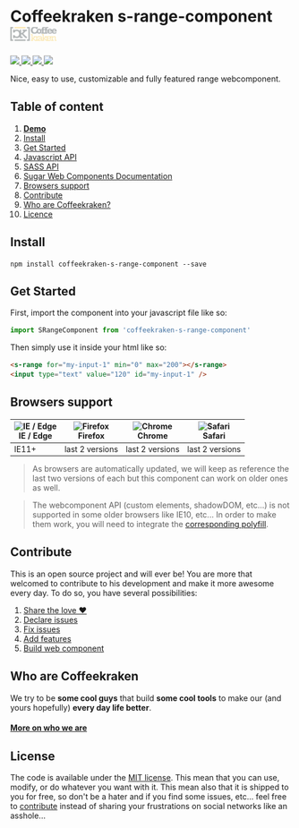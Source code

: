 # Coffeekraken s-range-component <img src=".resources/coffeekraken-logo.jpg" height="25px" />

<p>
	<!-- <a href="https://travis-ci.org/Coffeekraken/s-range-component">
		<img src="https://img.shields.io/travis/Coffeekraken/s-range-component.svg?style=flat-square" />
	</a> -->
	<a href="https://www.npmjs.com/package/coffeekraken-s-range-component">
		<img src="https://img.shields.io/npm/v/coffeekraken-s-range-component.svg?style=flat-square" />
	</a>
	<a href="https://github.com/coffeekraken/s-range-component/blob/master/LICENSE.txt">
		<img src="https://img.shields.io/npm/l/coffeekraken-s-range-component.svg?style=flat-square" />
	</a>
	<!-- <a href="https://github.com/coffeekraken/s-range-component">
		<img src="https://img.shields.io/npm/dt/coffeekraken-s-range-component.svg?style=flat-square" />
	</a>
	<a href="https://github.com/coffeekraken/s-range-component">
		<img src="https://img.shields.io/github/forks/coffeekraken/s-range-component.svg?style=social&label=Fork&style=flat-square" />
	</a>
	<a href="https://github.com/coffeekraken/s-range-component">
		<img src="https://img.shields.io/github/stars/coffeekraken/s-range-component.svg?style=social&label=Star&style=flat-square" />
	</a> -->
	<a href="https://twitter.com/coffeekrakenio">
		<img src="https://img.shields.io/twitter/url/http/coffeekrakenio.svg?style=social&style=flat-square" />
	</a>
	<a href="http://coffeekraken.io">
		<img src="https://img.shields.io/twitter/url/http/shields.io.svg?style=flat-square&label=coffeekraken.io&colorB=f2bc2b&style=flat-square" />
	</a>
</p>

Nice, easy to use, customizable and fully featured range webcomponent.

## Table of content

1. **[Demo](http://components.coffeekraken.io/app/s-range-component)**
2. [Install](#readme-install)
3. [Get Started](#readme-get-started)
4. [Javascript API](doc/js)
5. [SASS API](doc/sass)
6. [Sugar Web Components Documentation](https://github.com/Coffeekraken/sugar/blob/master/doc/js/webcomponents.md)
7. [Browsers support](#readme-browsers-support)
8. [Contribute](#readme-contribute)
9. [Who are Coffeekraken?](#readme-who-are-coffeekraken)
10. [Licence](#readme-license)

<a name="readme-install"></a>
## Install

```
npm install coffeekraken-s-range-component --save
```

<a name="readme-get-started"></a>
## Get Started

First, import the component into your javascript file like so:

```js
import SRangeComponent from 'coffeekraken-s-range-component'
```

Then simply use it inside your html like so:

```html
<s-range for="my-input-1" min="0" max="200"></s-range>
<input type="text" value="120" id="my-input-1" />
```

<a id="readme-browsers-support"></a>
## Browsers support

| <img src="https://raw.githubusercontent.com/godban/browsers-support-badges/master/src/images/edge.png" alt="IE / Edge" width="16px" height="16px" /></br>IE / Edge | <img src="https://raw.githubusercontent.com/godban/browsers-support-badges/master/src/images/firefox.png" alt="Firefox" width="16px" height="16px" /></br>Firefox | <img src="https://raw.githubusercontent.com/godban/browsers-support-badges/master/src/images/chrome.png" alt="Chrome" width="16px" height="16px" /></br>Chrome | <img src="https://raw.githubusercontent.com/godban/browsers-support-badges/master/src/images/safari.png" alt="Safari" width="16px" height="16px" /></br>Safari |
| --------- | --------- | --------- | --------- |
| IE11+ | last 2 versions| last 2 versions| last 2 versions

> As browsers are automatically updated, we will keep as reference the last two versions of each but this component can work on older ones as well.

> The webcomponent API (custom elements, shadowDOM, etc...) is not supported in some older browsers like IE10, etc... In order to make them work, you will need to integrate the [corresponding polyfill](https://www.webcomponents.org/polyfills).

<a id="readme-contribute"></a>
## Contribute

This is an open source project and will ever be! You are more that welcomed to contribute to his development and make it more awesome every day.
To do so, you have several possibilities:

1. [Share the love ❤️](https://github.com/Coffeekraken/coffeekraken/blob/master/contribute.md#contribute-share-the-love)
2. [Declare issues](https://github.com/Coffeekraken/coffeekraken/blob/master/contribute.md#contribute-declare-issues)
3. [Fix issues](https://github.com/Coffeekraken/coffeekraken/blob/master/contribute.md#contribute-fix-issues)
4. [Add features](https://github.com/Coffeekraken/coffeekraken/blob/master/contribute.md#contribute-add-features)
5. [Build web component](https://github.com/Coffeekraken/coffeekraken/blob/master/contribute.md#contribute-build-web-component)

<a id="readme-who-are-coffeekraken"></a>
## Who are Coffeekraken

We try to be **some cool guys** that build **some cool tools** to make our (and yours hopefully) **every day life better**.  

#### [More on who we are](https://github.com/Coffeekraken/coffeekraken/blob/master/who-are-we.md)

<a id="readme-license"></a>
## License

The code is available under the [MIT license](LICENSE.txt). This mean that you can use, modify, or do whatever you want with it. This mean also that it is shipped to you for free, so don't be a hater and if you find some issues, etc... feel free to [contribute](https://github.com/Coffeekraken/coffeekraken/blob/master/contribute.md) instead of sharing your frustrations on social networks like an asshole...
